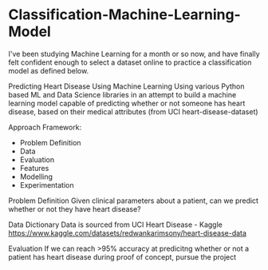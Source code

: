 # Classification-Machine-Learning-Model

I've been studying Machine Learning for a month or so now, and have finally felt confident enough to select a dataset online to practice
a classification model as defined below.

Predicting Heart Disease Using Machine Learning
Using various Python based ML and Data Science libraries in an attempt to build a machine learning model capable of predicting
whether or not someone has heart disease, based on their medical attributes (from UCI heart-disease-dataset)

Approach Framework:
- Problem Definition
- Data
- Evaluation
- Features
- Modelling
- Experimentation

Problem Definition
Given clinical parameters about a patient, can we predict whether or not they have heart disease?

Data Dictionary
Data is sourced from UCI Heart Disease - Kaggle https://www.kaggle.com/datasets/redwankarimsony/heart-disease-data

Evaluation
If we can reach >95% accuracy at predicitng whether or not a patient has heart disease during proof of concept, pursue the project
